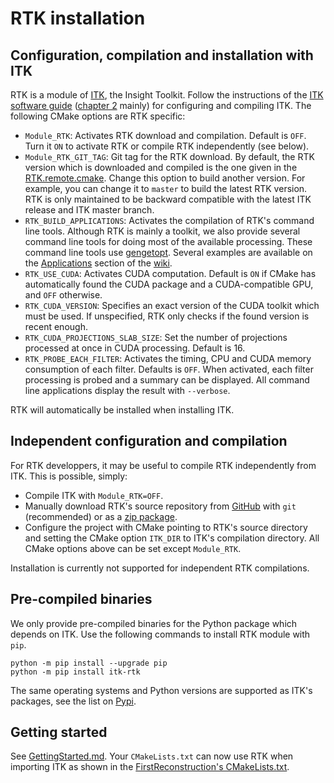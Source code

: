 RTK installation
================

Configuration, compilation and installation with ITK
----------------------------------------------------
RTK is a module of [ITK](https://www.itk.org), the Insight Toolkit. Follow the instructions of the [ITK software guide](https://itk.org/ITKSoftwareGuide/html) ([chapter 2](https://itk.org/ITKSoftwareGuide/html/Book1/ITKSoftwareGuide-Book1ch2.html) mainly) for configuring and compiling ITK. The following CMake options are RTK specific:

* `Module_RTK`: Activates RTK download and compilation. Default is `OFF`. Turn it `ON` to activate RTK or compile RTK independently (see below).
* `Module_RTK_GIT_TAG`: Git tag for the RTK download. By default, the RTK version which is downloaded and compiled is the one given in the [RTK.remote.cmake](https://github.com/InsightSoftwareConsortium/ITK/blob/master/Modules/Remote/RTK.remote.cmake). Change this option to build another version. For example, you can change it to `master` to build the latest RTK version. RTK is only maintained to be backward compatible with the latest ITK release and ITK master branch.
* `RTK_BUILD_APPLICATIONS`: Activates the compilation of RTK's command line tools. Although RTK is mainly a toolkit, we also provide several command line tools for doing most of the available processing. These command line tools use [gengetopt](https://www.gnu.org/software/gengetopt/gengetopt.html). Several examples are available on the [Applications](https://wiki.openrtk.org/index.php/RTK_wiki_help#Applications) section of the [wiki](http://wikiopenrtk.org).
* `RTK_USE_CUDA`: Activates CUDA computation. Default is `ON` if CMake has automatically found the CUDA package and a CUDA-compatible GPU, and `OFF` otherwise.
* `RTK_CUDA_VERSION`: Specifies an exact version of the CUDA toolkit which must be used. If unspecified, RTK only checks if the found version is recent enough.
* `RTK_CUDA_PROJECTIONS_SLAB_SIZE`: Set the number of projections processed at once in CUDA processing. Default is 16.
* `RTK_PROBE_EACH_FILTER`: Activates the timing, CPU and CUDA memory consumption of each filter. Defaults is `OFF`. When activated, each filter processing is probed and a summary can be displayed. All command line applications display the result with `--verbose`.

RTK will automatically be installed when installing ITK.

Independent configuration and compilation
-----------------------------------------
For RTK developpers, it may be useful to compile RTK independently from ITK. This is possible, simply:
* Compile ITK with `Module_RTK=OFF`.
* Manually download RTK's source repository from [GitHub](https://github.com/SimonRit/RTK) with `git` (recommended) or as a [zip package](https://codeload.github.com/SimonRit/RTK/zip/master).
* Configure the project with CMake pointing to RTK's source directory and setting the CMake option `ITK_DIR` to ITK's compilation directory. All CMake options above can be set except `Module_RTK`.

Installation is currently not supported for independent RTK compilations.

Pre-compiled binaries
---------------------
We only provide pre-compiled binaries for the Python package which depends on ITK. Use the following commands to install RTK module with `pip`.
```
python -m pip install --upgrade pip
python -m pip install itk-rtk
```

The same operating systems and Python versions are supported as ITK's packages, see the list on [Pypi](https://pypi.org/project/itk-rtk).

Getting started
---------------
See [GettingStarted.md](GettingStarted.md). Your `CMakeLists.txt` can now use RTK when importing ITK as shown in the [FirstReconstruction's CMakeLists.txt](https://github.com/SimonRit/RTK/blob/master/examples/FirstReconstruction/CMakeLists.txt#L7).
